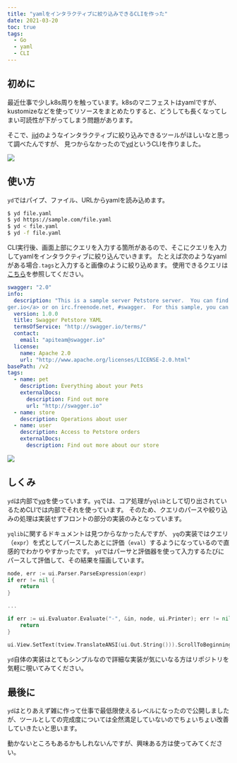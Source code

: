 ```yaml
---
title: "yamlをインタラクティブに絞り込みできるCLIを作った"
date: 2021-03-20
toc: true
tags:
  - Go
  - yaml
  - CLI
---
```


## 初めに
最近仕事で少しk8s周りを触っています。k8sのマニフェストはyamlですが、
kustomizeなどを使ってリソースをまとめたりすると、どうしても長くなってしまい可読性が下がってしまう問題があります。

そこで、[jid](https://github.com/simeji/jid)のようなインタラクティブに絞り込みできるツールがほしいなと思って調べたんですが、
見つからなかったので[yd](https://github.com/skanehira/yd)というCLIを作りました。

![](https://i.gyazo.com/521400d0740ed12c1606a8ab9b618632.gif)

## 使い方
`yd`ではパイプ、ファイル、URLからyamlを読み込めます。

```sh
$ yd file.yaml
$ yd https://sample.com/file.yaml
$ yd < file.yaml
$ yd -f file.yaml
```

CLI実行後、画面上部にクエリを入力する箇所があるので、そこにクエリを入力してyamlをインタラクティブに絞り込んでいきます。
たとえば次のようなyamlがある場合`.tags`と入力すると画像のように絞り込めます。
使用できるクエリは[こちら](https://mikefarah.gitbook.io/yq/operators)を参照してください。

```yaml
swagger: "2.0"
info:
  description: "This is a sample server Petstore server.  You can find out more about Swagger at <a href=\"http://swagger.io\">http://swag
ger.io</a> or on irc.freenode.net, #swagger.  For this sample, you can use the api key \"special-key\" to test the authorization filters"
  version: 1.0.0
  title: Swagger Petstore YAML
  termsOfService: "http://swagger.io/terms/"
  contact:
    email: "apiteam@swagger.io"
  license:
    name: Apache 2.0
    url: "http://www.apache.org/licenses/LICENSE-2.0.html"
basePath: /v2
tags:
  - name: pet
    description: Everything about your Pets
    externalDocs:
      description: Find out more
      url: "http://swagger.io"
  - name: store
    description: Operations about user
  - name: user
    description: Access to Petstore orders
    externalDocs:
      description: Find out more about our store
```

![](https://i.gyazo.com/8ad89ace76266d196ecfca29cd1c5a81.png)

## しくみ
`yd`は内部で[yq](https://github.com/mikefarah/yq)を使っています。`yq`では、コア処理が`yqlib`として切り出されているためCLIでは内部でそれを使っています。
そのため、クエリのパースや絞り込みの処理は実装せずフロントの部分の実装のみとなっています。

`yqlib`に関するドキュメントは見つからなかったんですが、
`yq`の実装ではクエリ（`expr`）を式としてパースしたあとに評価（`eval`）するようになっているので直感的でわかりやすかったです。
`yd`ではパーサと評価器を使って入力するたびにパースして評価して、その結果を描画しています。

```go
node, err := ui.Parser.ParseExpression(expr)
if err != nil {
	return
}

...

if err := ui.Evaluator.Evaluate("-", &in, node, ui.Printer); err != nil {
	return
}

ui.View.SetText(tview.TranslateANSI(ui.Out.String())).ScrollToBeginning()
```

`yd`自体の実装はとてもシンプルなので詳細な実装が気にいなる方はリポジトリを気軽に覗いてみてください。

## 最後に
`yd`はとりあえず雑に作って仕事で最低限使えるレベルになったので公開しましたが、ツールとしての完成度については全然満足していないのでちょいちょい改善していきたいと思います。

動かないところもあるかもしれないんですが、興味ある方は使ってみてください。
